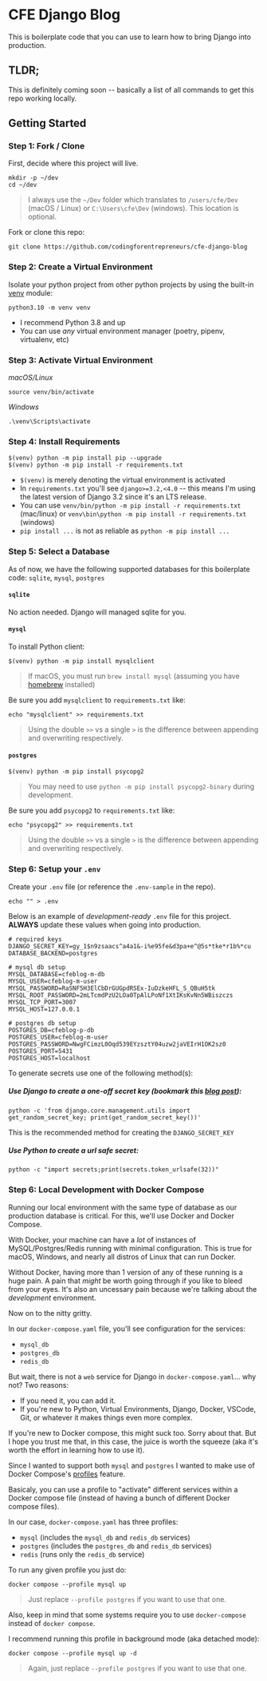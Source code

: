 # CFE Django Blog

This is boilerplate code that you can use to learn how to bring Django into production.

## TLDR;

This is definitely coming soon -- basically a list of all commands to get this repo working locally.

## Getting Started

### Step 1: Fork / Clone

First, decide where this project will live.

```
mkdir -p ~/dev
cd ~/dev
```

> I always use the `~/Dev` folder which translates to `/users/cfe/Dev` (macOS / Linux) or `C:\Users\cfe\Dev` (windows). This location is optional.

Fork or clone this repo:

```
git clone https://github.com/codingforentrepreneurs/cfe-django-blog
```

### Step 2: Create a Virtual Environment

Isolate your python project from other python projects by using the built-in [venv](https://docs.python.org/dev/library/venv.html) module:

```
python3.10 -m venv venv
```

- I recommend Python 3.8 and up
- You can use _any_ virtual environment manager (poetry, pipenv, virtualenv, etc)

### Step 3: Activate Virtual Environment

_macOS/Linux_

```
source venv/bin/activate
```

_Windows_

```
.\venv\Scripts\activate
```

### Step 4: Install Requirements

```
$(venv) python -m pip install pip --upgrade
$(venv) python -m pip install -r requirements.txt
```

- `$(venv)` is merely denoting the virtual environment is activated
- In `requirements.txt` you'll see `django>=3.2,<4.0` -- this means I'm using the latest version of Django 3.2 since it's an LTS release.
- You can use `venv/bin/python -m pip install -r requirements.txt` (mac/linux) or `venv\bin\python -m pip install -r requirements.txt` (windows)
- `pip install ...` is not as reliable as `python -m pip install ...`

### Step 5: Select a Database

As of now, we have the following supported databases for this boilerplate code: `sqlite`, `mysql`, `postgres`

#### `sqlite`

No action needed. Django will managed sqlite for you.

#### `mysql`

To install Python client:

```
$(venv) python -m pip install mysqlclient
```

> If macOS, you must run `brew install mysql` (assuming you have [homebrew](https://brew.sh) installed)

Be sure you add `mysqlclient` to `requirements.txt` like:

```
echo "mysqlclient" >> requirements.txt
```

> Using the double `>>` vs a single `>` is the difference between appending and overwriting respectively.

#### `postgres`

```
$(venv) python -m pip install psycopg2
```

> You may need to use `python -m pip install psycopg2-binary` during development.

Be sure you add `psycopg2` to `requirements.txt` like:

```
echo "psycopg2" >> requirements.txt
```

> Using the double `>>` vs a single `>` is the difference between appending and overwriting respectively.

### Step 6: Setup your `.env`

Create your `.env` file (or reference the `.env-sample` in the repo).

```
echo "" > .env
```

Below is an example of _development-ready_ `.env` file for this project. **ALWAYS** update these values when going into production.

```
# required keys
DJANGO_SECRET_KEY=gy_1$n9zsaacs^a4a1&-i%e95fe&d3pa+e^@5s*tke*r1b%*cu
DATABASE_BACKEND=postgres

# mysql db setup
MYSQL_DATABASE=cfeblog-m-db
MYSQL_USER=cfeblog-m-user
MYSQL_PASSWORD=RaSNF5H3ElCbDrGUGpdRSEx-IuDzkeHFL_S_QBuH5tk
MYSQL_ROOT_PASSWORD=2mLTcmdPzU2LOa0TpAlLPoNf1XtIKsKvNn5WBiszczs
MYSQL_TCP_PORT=3007
MYSQL_HOST=127.0.0.1

# postgres db setup
POSTGRES_DB=cfeblog-p-db
POSTGRES_USER=cfeblog-m-user
POSTGRES_PASSWORD=NwgFCimzL0Oqd539EYzsztY04uzw2jaVEIrH1OK2sz0
POSTGRES_PORT=5431
POSTGRES_HOST=localhost
```

To generate secrets use one of the following method(s):

##### Use Django to create a one-off secret key (bookmark this [blog post](https://www.codingforentrepreneurs.com/blog/create-a-one-off-django-secret-key/)):

```
python -c 'from django.core.management.utils import get_random_secret_key; print(get_random_secret_key())'
```

This is the recommended method for creating the `DJANGO_SECRET_KEY`

##### Use Python to create a url safe secret:

```
python -c "import secrets;print(secrets.token_urlsafe(32))"
```

### Step 6: Local Development with Docker Compose

Running our local environment with the same type of database as our production database is critical. For this, we'll use Docker and Docker Compose.

With Docker, your machine can have a _lot_ of instances of MySQL/Postgres/Redis running with minimal configuration. This is true for macOS, Windows, and nearly all distros of Linux that can run Docker.

Without Docker, having more than 1 version of any of these running is a huge pain. A pain that _might_ be worth going through if you like to bleed from your eyes. It's also an uncessary pain because we're talking about the _development_ environment.

Now on to the nitty gritty.

In our `docker-compose.yaml` file, you'll see configuration for the services:

- `mysql_db`
- `postgres_db`
- `redis_db`

But wait, there is not a `web` service for Django in `docker-compose.yaml`... why not? Two reasons:

- If you need it, you can add it.
- If you're new to Python, Virtual Environments, Django, Docker, VSCode, Git, or whatever it makes things even more complex.

If you're new to Docker compose, this might suck too. Sorry about that. But I hope you trust me that, in this case, the juice is worth the squeeze (aka it's worth the effort in learning how to use it).

Since I wanted to support both `mysql` and `postgres` I wanted to make use of Docker Compose's [profiles](https://docs.docker.com/compose/profiles/) feature.

Basicaly, you can use a profile to "activate" different services within a Docker compose file (instead of having a bunch of different Docker compose files).

In our case, `docker-compose.yaml` has three profiles:

- `mysql` (includes the `mysql_db` and `redis_db` services)
- `postgres` (includes the `postgres_db` and `redis_db` services)
- `redis` (runs only the `redis_db` service)

To run any given profile you just do:

```
docker compose --profile mysql up
```

> Just replace `--profile postgres` if you want to use that one.

Also, keep in mind that some systems require you to use `docker-compose` instead of `docker compose`.

I recommend running this profile in background mode (aka detached mode):

```
docker compose --profile mysql up -d
```

> Again, just replace `--profile postgres` if you want to use that one.
